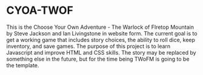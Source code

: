 # CYOA-TWOF

This is the Choose Your Own Adventure - The Warlock of FIretop Mountain by Steve Jackson and Ian Livingstone in website form. The current goal is to get a working game that includes story choices, the ability to roll dice, keep inventory, and save games. The purpose of this project is to learn Javascript and improve HTML and CSS skills. The story may be replaced by something else in the future, but for the time being TWoFM is going to be the template.
